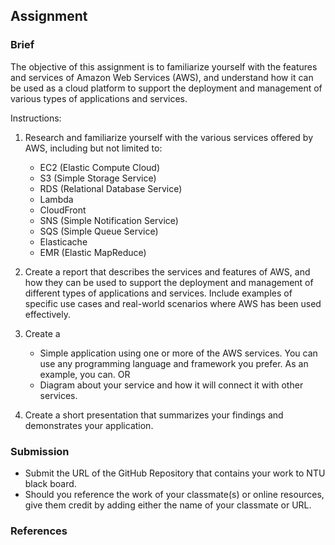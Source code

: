## Assignment

### Brief


The objective of this assignment is to familiarize yourself with the features and services of Amazon Web Services (AWS), and understand how it can be used as a cloud platform to support the deployment and management of various types of applications and services.

Instructions:

1. Research and familiarize yourself with the various services offered by AWS, including but not limited to:
    - EC2 (Elastic Compute Cloud)
    - S3 (Simple Storage Service)
    - RDS (Relational Database Service)
    - Lambda
    - CloudFront
    - SNS (Simple Notification Service)
    - SQS (Simple Queue Service)
    - Elasticache
    - EMR (Elastic MapReduce)

2. Create a report that describes the services and features of AWS, and how they can be used to support the deployment and management of different types of applications and services. Include examples of specific use cases and real-world scenarios where AWS has been used effectively.
3. Create a 
      - Simple application using one or more of the AWS services. You can use any programming language and framework you prefer. As an example, you can. OR
      - Diagram about your service and how it will connect it with other services.
4. Create a short presentation that summarizes your findings and demonstrates your application.



### Submission 

- Submit the URL of the GitHub Repository that contains your work to NTU black board.
- Should you reference the work of your classmate(s) or online resources, give them credit by adding either the name of your classmate or URL. 

### References

